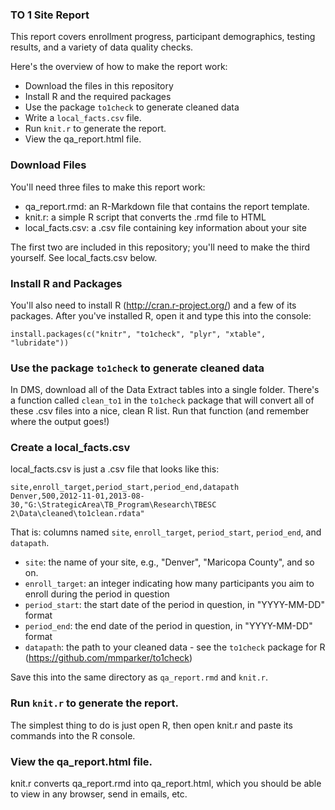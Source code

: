 
### TO 1 Site Report

This report covers enrollment progress, participant demographics, 
testing results, and a variety of data quality checks.


Here's the overview of how to make the report work:
 - Download the files in this repository
 - Install R and the required packages
 - Use the package `to1check` to generate cleaned data
 - Write a `local_facts.csv` file.
 - Run `knit.r` to generate the report.
 - View the qa_report.html file.


### Download Files

You'll need three files to make this report work:
 - qa_report.rmd: an R-Markdown file that contains the report template.
 - knit.r: a simple R script that converts the .rmd file to HTML
 - local_facts.csv: a .csv file containing key information about your site

The first two are included in this repository; you'll need to make the
third yourself. See local_facts.csv below.



    
### Install R and Packages

You'll also need to install R (http://cran.r-project.org/) and a few of its
packages. After you've installed R, open it and type this into the console:
```
install.packages(c("knitr", "to1check", "plyr", "xtable", "lubridate"))
```


### Use the package `to1check` to generate cleaned data

In DMS, download all of the Data Extract tables into a single folder.
There's a function called `clean_to1` in the `to1check` package that will
convert all of these .csv files into a nice, clean R list. Run that function
(and remember where the output goes!)


### Create a local_facts.csv

local_facts.csv is just a .csv file that looks like this:

```
site,enroll_target,period_start,period_end,datapath
Denver,500,2012-11-01,2013-08-30,"G:\StrategicArea\TB_Program\Research\TBESC 2\Data\cleaned\to1clean.rdata"
```

That is: columns named `site`, `enroll_target`, `period_start`, `period_end`, 
and `datapath`.
 - `site`: the name of your site, e.g., "Denver", "Maricopa County", and so on.
 - `enroll_target`: an integer indicating how many participants you aim to
    enroll during the period in question
 - `period_start`: the start date of the period in question, in "YYYY-MM-DD" 
    format
 - `period_end`: the end date of the period in question, in "YYYY-MM-DD" format
 - `datapath`: the path to your cleaned data - see the `to1check` package for R    (https://github.com/mmparker/to1check)

Save this into the same directory as `qa_report.rmd` and `knit.r`.




### Run `knit.r` to generate the report.

The simplest thing to do is just open R, then open knit.r and paste its
commands into the R console.



### View the qa_report.html file.

knit.r converts qa_report.rmd into qa_report.html, which you should be able
to view in any browser, send in emails, etc.
